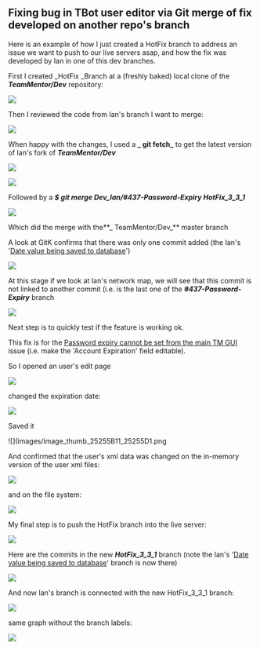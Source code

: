 ## Fixing bug in TBot user editor via Git merge of fix developed on another repo's branch

Here is an example of how I just created a HotFix branch to address an issue we want to push to our live servers asap, and how the fix was developed by Ian in one of this dev branches.

First I created _HotFix _Branch at a (freshly baked) local clone of the **_TeamMentor/Dev_** repository:  

![](images/image_thumb_25255B1_25255D1.png)

Then I reviewed the code from Ian's branch I want to merge:

![](images/image_thumb_25255B2_25255D1.png)

When happy with the changes, I used a **_ git fetch_** to get the latest version of Ian's fork of **_TeamMentor/Dev_**

![](images/image_thumb_25255B3_25255D1.png)

![](images/image_thumb_25255B4_25255D1.png)

Followed by a **_$ git merge Dev_Ian/#437-Password-Expiry HotFix_3_3_1_**  

![](images/image_thumb_25255B5_25255D1.png)

Which did the merge with the**_ TeamMentor/Dev_** master branch

A look at GitK confirms that there was only one commit added (the Ian's '[Date value being saved to database](https://github.com/IanIan123/Dev/commit/32bd09708bc60c7e3d7e5e0c6d74a1f3c19c5915)')

![](images/image_thumb_25255B6_25255D1.png)

At this stage if we look at Ian's network map, we will see that this commit is not linked to another commit (i.e. is the last one of the **_#437-Password-Expiry_** branch

![](images/image_thumb_25255B7_25255D1.png)

Next step is to quickly test if the feature is working ok.

This fix is for the [Password expiry cannot be set from the main TM GUI](https://github.com/TeamMentor/Master/issues/437) issue  (i.e. make the 'Account Expiration' field editable).

So I opened an user's edit page

![](images/image_thumb_25255B8_25255D1.png)

changed the expiration date:

![](images/image_thumb_25255B9_25255D1.png)

Saved it


![](images/image_thumb_25255B11_25255D1.png

And confirmed that the user's xml data was changed on the in-memory version of the user xml files:

![](images/image_thumb_25255B14_25255D1.png)

and on the file system:

![](images/image_thumb_25255B16_25255D1.png)

My final step is to push the HotFix branch into the live server:

![](images/image_thumb_25255B17_25255D1.png)

Here are the commits in the new **_HotFix_3_3_1_** branch (note the Ian's '[Date value being saved to database](https://github.com/IanIan123/Dev/commit/32bd09708bc60c7e3d7e5e0c6d74a1f3c19c5915)' branch is now there)

![](images/image_thumb_25255B20_25255D1.png)

And now Ian's branch is connected with the new HotFix_3_3_1 branch:

![](images/image_thumb_25255B19_25255D1.png)

same graph without the branch labels:

![](images/image_thumb_25255B22_25255D1.png)
